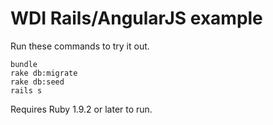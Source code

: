 # WDI Rails/AngularJS example

Run these commands to try it out.

```
bundle
rake db:migrate
rake db:seed
rails s
```

Requires Ruby 1.9.2 or later to run.
